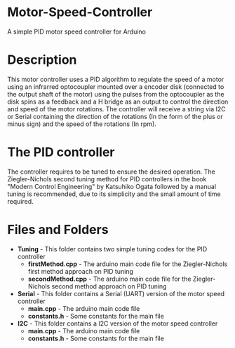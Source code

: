 # Motor-Speed-Controller
A simple PID motor speed controller for Arduino

# Description
This motor controller uses a PID algorithm to regulate the speed of a motor using an infrarred optocoupler mounted over a encoder disk (connected to the output shaft of the motor) using the pulses from the optocoupler as the disk spins as a feedback and a H bridge as an output to control the direction and speed of the motor rotations.
The controller will receive a string via I2C or Serial containing the direction of the rotations (In the form of the plus or minus sign) and the speed of the rotations (In rpm).

# The PID controller
The controller requires to be tuned to ensure the desired operation.
The Ziegler-Nichols second tuning method for PID controllers in the book "Modern Control Engineering" by Katsuhiko Ogata followed by a manual tuning is recommended, due to its simplicity and the small amount of time required.

# Files and Folders
- **Tuning** - This folder contains two simple tuning codes for the PID controller 
  - **firstMethod.cpp** - The arduino main code file for the Ziegler-Nichols first method approach on PID tuning
  - **secondMethod.cpp** - The arduino main code file for the Ziegler-Nichols second method approach on PID tuning
- **Serial** - This folder contains a Serial (UART) version of the motor speed controller
  - **main.cpp** - The arduino main code file
  - **constants.h** - Some constants for the main file
- **I2C** - This folder contains a I2C version of the motor speed controller
  - **main.cpp** - The arduino main code file
  - **constants.h** - Some constants for the main file
